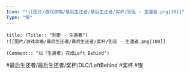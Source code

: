 ```yaml
---
Icon: "![[图片/游戏攻略/最后生还者/最后生还者/奖杯/別走 - 生還者.png|30]]"
Type: "银"
---
```

```ad-common-silver-trophy
title: (Title:: "別走 - 生還者")
![[图片/游戏攻略/最后生还者/最后生还者/奖杯/別走 - 生還者.png|100]]

(Comment:: "以「生還者」完成Left Behind")
```

#最后生还者/最后生还者/奖杯/DLC/LeftBehind #奖杯 #银

